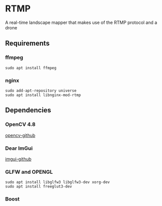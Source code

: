 # RTMP
A real-time landscape mapper that makes use of the RTMP protocol and a drone

## Requirements

### ffmpeg
```console
sudo apt install ffmpeg
```

### nginx
```console
sudo add-apt-repository universe
sudo apt install libnginx-mod-rtmp
```
## Dependencies

### OpenCV 4.8

[opencv-github](https://github.com/opencv/opencv)

### Dear ImGui

[imgui-github](https://github.com/ocornut/imgui)

### GLFW and OPENGL
```console
sudo apt install libglfw3 libglfw3-dev xorg-dev
sudo apt install freeglut3-dev
```

### Boost
